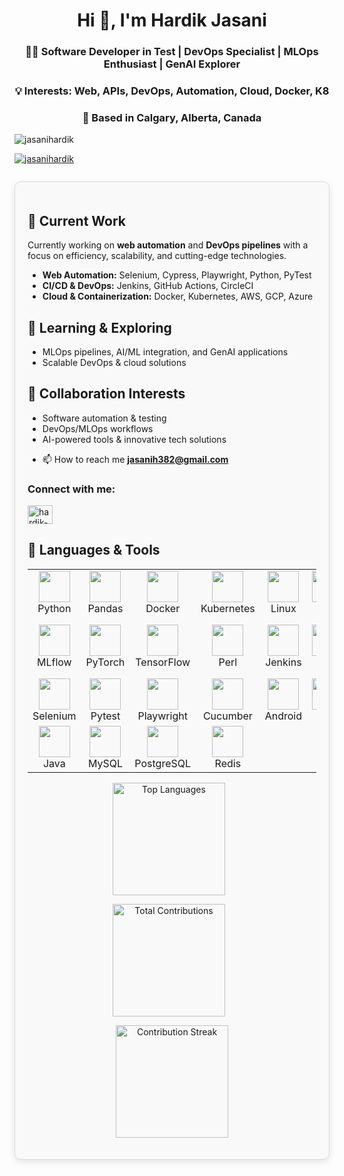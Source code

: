 <h1 align="center">Hi 👋, I'm Hardik Jasani</h1>
<h3 align="center">  🧑‍💻 Software Developer in Test | DevOps Specialist | MLOps Enthusiast | GenAI Explorer </h3>
<h3 align="center">  💡 Interests: Web, APIs, DevOps, Automation, Cloud, Docker, K8 </h3>
<h3 align="center">  📍 Based in Calgary, Alberta, Canada  </h3>

<p align="left"> <img src="https://komarev.com/ghpvc/?username=jasanihardik&label=Profile%20views&color=0e75b6&style=flat" alt="jasanihardik" /> </p>

<p align="left"> <a href="https://github.com/ryo-ma/github-profile-trophy"><img src="https://github-profile-trophy.vercel.app/?username=jasanihardik" alt="jasanihardik" /></a> </p>

<p align="left"> <a href="https://twitter.com/" target="blank"><img src="https://img.shields.io/twitter/follow/?logo=twitter&style=for-the-badge" alt="" /></a> </p>






<div style="border:1px solid #dcdcdc; border-radius:10px; padding:20px; background-color:#f9f9f9; box-shadow: 0px 4px 12px rgba(0,0,0,0.1); margin-bottom:20px;">

<h2>🔭 Current Work</h2>

<p>Currently working on <strong>web automation</strong> and <strong>DevOps pipelines</strong> with a focus on efficiency, scalability, and cutting-edge technologies.</p>

<ul>
  <li><strong>Web Automation:</strong> Selenium, Cypress, Playwright, Python, PyTest</li>
  <li><strong>CI/CD & DevOps:</strong> Jenkins, GitHub Actions, CircleCI</li>
  <li><strong>Cloud & Containerization:</strong> Docker, Kubernetes, AWS, GCP, Azure</li>
</ul>

<h2>🌱 Learning & Exploring</h2>

<ul>
  <li>MLOps pipelines, AI/ML integration, and GenAI applications</li>
  <li>Scalable DevOps & cloud solutions</li>
</ul>

<h2>👯 Collaboration Interests</h2>

<ul>
  <li>Software automation & testing</li>
  <li>DevOps/MLOps workflows</li>
  <li>AI-powered tools & innovative tech solutions</li>
</ul>


- 📫 How to reach me **jasanih382@gmail.com**

<h3 align="left">Connect with me:</h3>
<p align="left">
<a href="https://linkedin.com/in/hardik-jasani" target="blank"><img align="center" src="https://raw.githubusercontent.com/rahuldkjain/github-profile-readme-generator/master/src/images/icons/Social/linked-in-alt.svg" alt="hardik-jasani" height="30" width="40" /></a>
</p>





## 🧰 Languages & Tools

<table align="center">
  <tr>
    <td align="center">
      <a href="https://www.python.org" target="_blank">
        <img src="https://skillicons.dev/icons?i=python" height="50"/>
      </a><br/>Python
    </td>
    <td align="center">
      <a href="https://pandas.pydata.org/" target="_blank">
        <img src="https://techicons.dev/icons/pandas" height="50"/>
      </a><br/>Pandas
    </td>
    <td align="center">
      <a href="https://www.docker.com/" target="_blank">
        <img src="https://skillicons.dev/icons?i=docker" height="50"/>
      </a><br/>Docker
    </td>
    <td align="center">
      <a href="https://kubernetes.io" target="_blank">
        <img src="https://skillicons.dev/icons?i=kubernetes" height="50"/>
      </a><br/>Kubernetes
    </td>
    <td align="center">
      <a href="https://www.linux.org/" target="_blank">
        <img src="https://skillicons.dev/icons?i=linux" height="50"/>
      </a><br/>Linux
    </td>
    <td align="center">
      <a href="https://www.gnu.org/software/bash/" target="_blank">
        <img src="https://skillicons.dev/icons?i=bash" height="50"/>
      </a><br/>Bash
    </td>
    <td align="center">
      <a href="https://grafana.com" target="_blank">
        <img src="https://skillicons.dev/icons?i=grafana" height="50"/>
      </a><br/>Grafana
    </td>
    <td align="center">
      <a href="https://prometheus.io/" target="_blank">
        <img src="https://skillicons.dev/icons?i=prometheus" height="50"/>
      </a><br/>Prometheus
    </td>
    <td align="center">
      <a href="https://www.terraform.io/" target="_blank">
        <img src="https://skillicons.dev/icons?i=terraform" height="50"/>
      </a><br/>Terraform
    </td>
  </tr>

  <tr>
    <td align="center">
      <a href="https://mlflow.org/" target="_blank">
        <img src="https://brandfetch.com/mlflow.org/logo" height="50"/>
      </a><br/>MLflow
    </td>
    <td align="center">
      <a href="https://pytorch.org/" target="_blank">
        <img src="https://skillicons.dev/icons?i=pytorch" height="50"/>
      </a><br/>PyTorch
    </td>
    <td align="center">
      <a href="https://www.tensorflow.org/" target="_blank">
        <img src="https://skillicons.dev/icons?i=tensorflow" height="50"/>
      </a><br/>TensorFlow
    </td>
    <td align="center">
      <a href="https://www.perl.org/" target="_blank">
        <img src="https://skillicons.dev/icons?i=perl" height="50"/>
      </a><br/>Perl
    </td>
    <td align="center">
      <a href="https://www.jenkins.io" target="_blank">
        <img src="https://skillicons.dev/icons?i=jenkins" height="50"/>
      </a><br/>Jenkins
    </td>
    <td align="center">
      <a href="https://git-scm.com/" target="_blank">
        <img src="https://skillicons.dev/icons?i=git" height="50"/>
      </a><br/>Git
    </td>
    <td align="center">
      <a href="https://postman.com" target="_blank">
        <img src="https://skillicons.dev/icons?i=postman" height="50"/>
      </a><br/>Postman
    </td>
    <td align="center">
      <a href="https://github.com/features/actions" target="_blank">
        <img src="https://skillicons.dev/icons?i=githubactions" height="50"/>
      </a><br/>GitHub Actions
    </td>
    <td align="center">
      <a href="https://circleci.com/" target="_blank">
        <img src="https://techicons.dev/icons/circleci" height="50"/>
      </a><br/>CircleCI
    </td>
  </tr>

  <tr>
    <td align="center">
      <a href="https://www.selenium.dev" target="_blank">
        <img src="https://skillicons.dev/icons?i=selenium" height="50"/>
      </a><br/>Selenium
    </td>
    <td align="center">
      <a href="https://pytest.org/" target="_blank">
        <img src="https://techicons.dev/icons/pytest" height="50"/>
      </a><br/>Pytest
    </td>
    <td align="center">
      <a href="https://playwright.dev/" target="_blank">
        <img src="https://techicons.dev/icons/playwright" height="50"/>
      </a><br/>Playwright
    </td>
    <td align="center">
      <a href="https://cucumber.io/" target="_blank">
        <img src="https://techicons.dev/icons/cucumber" height="50"/>
      </a><br/>Cucumber
    </td>
    <td align="center">
      <a href="https://developer.android.com" target="_blank">
        <img src="https://techicons.dev/icons/android" height="50"/>
      </a><br/>Android
    </td>
    <td align="center">
      <a href="https://aws.amazon.com" target="_blank">
        <img src="https://skillicons.dev/icons?i=aws" height="50"/>
      </a><br/>AWS
    </td>
    <td align="center">
      <a href="https://azure.microsoft.com/en-in/" target="_blank">
        <img src="https://skillicons.dev/icons?i=azure" height="50"/>
      </a><br/>Azure
    </td>
    <td align="center">
      <a href="https://firebase.google.com/" target="_blank">
        <img src="https://skillicons.dev/icons?i=firebase" height="50"/>
      </a><br/>Firebase
    </td>
    <td align="center">
      <a href="https://cloud.google.com" target="_blank">
        <img src="https://skillicons.dev/icons?i=gcp" height="50"/>
      </a><br/>GCP
    </td>
  </tr>

  <tr>
    <td align="center">
      <a href="https://www.java.com" target="_blank">
        <img src="https://skillicons.dev/icons?i=java" height="50"/>
      </a><br/>Java
    </td>
    <td align="center">
      <a href="https://www.mysql.com/" target="_blank">
        <img src="https://skillicons.dev/icons?i=mysql" height="50"/>
      </a><br/>MySQL
    </td>
    <td align="center">
      <a href="https://www.postgresql.org" target="_blank">
        <img src="https://skillicons.dev/icons?i=postgresql" height="50"/>
      </a><br/>PostgreSQL
    </td>
    <td align="center">
      <a href="https://redis.io" target="_blank">
        <img src="https://skillicons.dev/icons?i=redis" height="50"/>
      </a><br/>Redis
    </td>
  </tr>
</table>










<div align="center">
  <!-- Top Languages Used -->
  <img src="https://github-readme-stats.vercel.app/api/top-langs/?username=jasanihardik&layout=compact&langs_count=8&theme=react" 
       alt="Top Languages" height="180" style="margin-right:10px; object-fit:contain;" />

  <!-- Total Contributions -->
  <img src="https://github-readme-stats.vercel.app/api?username=jasanihardik&show_icons=true&count_private=true&theme=react" 
       alt="Total Contributions" height="180" style="margin-right:10px; object-fit:contain;" />

  <!-- Streak or Recent Activity -->
  <img src="https://github-readme-streak-stats.herokuapp.com/?user=jasanihardik&theme=react&date_format=M%20j%5B%2C%20Y%5D" 
       alt="Contribution Streak" height="180" style="object-fit:contain;" />
</div>



